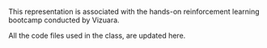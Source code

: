 This representation is associated with the hands-on reinforcement learning bootcamp conducted by Vizuara.

All the code files used in the class, are updated here. 
